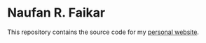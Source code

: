 # Naufan R. Faikar

This repository contains the source code for my [personal website](https://naruaika.me).